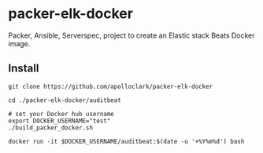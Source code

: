 # packer-elk-docker

Packer, Ansible, Serverspec, project to create an Elastic stack Beats Docker image.


## Install
```shell
git clone https://github.com/apolloclark/packer-elk-docker

cd ./packer-elk-docker/auditbeat

# set your Docker hub username
export DOCKER_USERNAME="test"
./build_packer_docker.sh

docker run -it $DOCKER_USERNAME/auditbeat:$(date -u '+%Y%m%d') bash
```